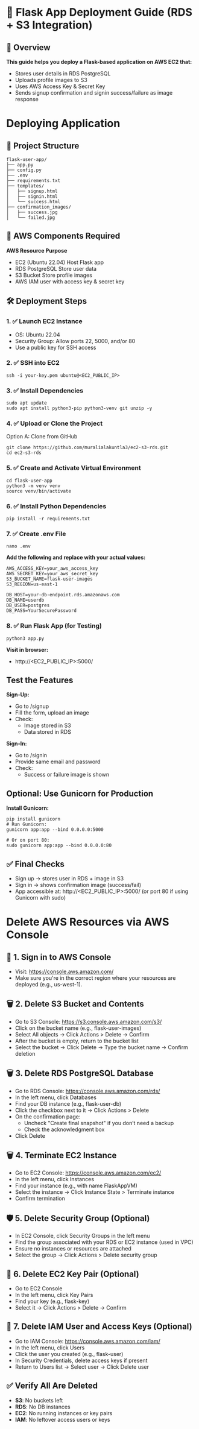# 🚀 Flask App Deployment Guide (RDS + S3 Integration)
## 📌 Overview
**This guide helps you deploy a Flask-based application on AWS EC2 that:**
- Stores user details in RDS PostgreSQL
- Uploads profile images to S3
- Uses AWS Access Key & Secret Key
- Sends signup confirmation and signin success/failure as image response
# Deploying Application
## 📁 Project Structure
```
flask-user-app/
├── app.py
├── config.py
├── .env
├── requirements.txt
├── templates/
│   ├── signup.html
│   ├── signin.html
│   └── success.html
├── confirmation_images/
│   ├── success.jpg
│   └── failed.jpg
```
## 🔧 AWS Components Required
**AWS Resource	Purpose**
- EC2 (Ubuntu 22.04)	Host Flask app
- RDS PostgreSQL	Store user data
- S3 Bucket	Store profile images
-  AWS IAM user with access key & secret key

## 🛠️ Deployment Steps
### 1. ✅ Launch EC2 Instance
- OS: Ubuntu 22.04
- Security Group: Allow ports 22, 5000, and/or 80
- Use a public key for SSH access

### 2. ✅ SSH into EC2
```
ssh -i your-key.pem ubuntu@<EC2_PUBLIC_IP>
```
### 3. ✅ Install Dependencies
```
sudo apt update
sudo apt install python3-pip python3-venv git unzip -y
```
### 4. ✅ Upload or Clone the Project
Option A: Clone from GitHub
```
git clone https://github.com/muralialakuntla3/ec2-s3-rds.git
cd ec2-s3-rds
```
### 5. ✅ Create and Activate Virtual Environment
```
cd flask-user-app
python3 -m venv venv
source venv/bin/activate
```
### 6. ✅ Install Python Dependencies
```
pip install -r requirements.txt
```
### 7. ✅ Create .env File
```
nano .env
```
**Add the following and replace with your actual values:**
```
AWS_ACCESS_KEY=your_aws_access_key
AWS_SECRET_KEY=your_aws_secret_key
S3_BUCKET_NAME=flask-user-images
S3_REGION=us-east-1

DB_HOST=your-db-endpoint.rds.amazonaws.com
DB_NAME=userdb
DB_USER=postgres
DB_PASS=YourSecurePassword
```
### 8. ✅ Run Flask App (for Testing)
```
python3 app.py
```
**Visit in browser:**
- http://<EC2_PUBLIC_IP>:5000/
## Test the Features
**Sign-Up:**
- Go to /signup
- Fill the form, upload an image
- Check:
  - Image stored in S3
  - Data stored in RDS

**Sign-In:**
- Go to /signin
- Provide same email and password
- Check:
  - Success or failure image is shown
## Optional: Use Gunicorn for Production
**Install Gunicorn:**
```
pip install gunicorn
# Run Gunicorn:
gunicorn app:app --bind 0.0.0.0:5000

# Or on port 80:
sudo gunicorn app:app --bind 0.0.0.0:80
```

## ✅ Final Checks
- Sign up → stores user in RDS + image in S3
- Sign in → shows confirmation image (success/fail)
- App accessible at: http://<EC2_PUBLIC_IP>:5000/ (or port 80 if using Gunicorn with sudo)

# Delete AWS Resources via AWS Console
## 🔐 1. Sign in to AWS Console
- Visit: https://console.aws.amazon.com/
- Make sure you're in the correct region where your resources are deployed (e.g., us-west-1).

## 🗑️ 2. Delete S3 Bucket and Contents
- Go to S3 Console: https://s3.console.aws.amazon.com/s3/
- Click on the bucket name (e.g., flask-user-images)
- Select All objects → Click Actions > Delete → Confirm
- After the bucket is empty, return to the bucket list
- Select the bucket → Click Delete → Type the bucket name → Confirm deletion

## 🗑️ 3. Delete RDS PostgreSQL Database
- Go to RDS Console: https://console.aws.amazon.com/rds/
- In the left menu, click Databases
- Find your DB instance (e.g., flask-user-db)
- Click the checkbox next to it → Click Actions > Delete
- On the confirmation page:
  - Uncheck "Create final snapshot" if you don’t need a backup
  - Check the acknowledgment box
- Click Delete

## 🗑️ 4. Terminate EC2 Instance
- Go to EC2 Console: https://console.aws.amazon.com/ec2/
- In the left menu, click Instances
- Find your instance (e.g., with name FlaskAppVM)
- Select the instance → Click Instance State > Terminate instance
- Confirm termination

## 🛡️ 5. Delete Security Group (Optional)
- In EC2 Console, click Security Groups in the left menu
- Find the group associated with your RDS or EC2 instance (used in VPC)
- Ensure no instances or resources are attached
- Select the group → Click Actions > Delete security group

## 🔑 6. Delete EC2 Key Pair (Optional)
- Go to EC2 Console
- In the left menu, click Key Pairs
- Find your key (e.g., flask-key)
- Select it → Click Actions > Delete → Confirm

## 🔐 7. Delete IAM User and Access Keys (Optional)
- Go to IAM Console: https://console.aws.amazon.com/iam/
- In the left menu, click Users
- Click the user you created (e.g., flask-user)
- In Security Credentials, delete access keys if present
- Return to Users list → Select user → Click Delete user

## ✅ Verify All Are Deleted
- **S3**: No buckets left
- **RDS**: No DB instances
- **EC2**: No running instances or key pairs
- **IAM**: No leftover access users or keys
